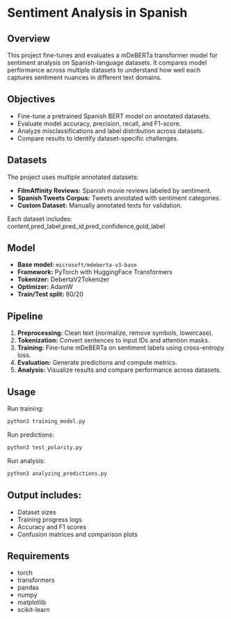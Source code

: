 # Sentiment Analysis in Spanish

## Overview
This project fine-tunes and evaluates a mDeBERTa transformer model for sentiment analysis on Spanish-language datasets. It compares model performance across multiple datasets to understand how well each captures sentiment nuances in different text domains.

## Objectives
- Fine-tune a pretrained Spanish BERT model on annotated datasets.  
- Evaluate model accuracy, precision, recall, and F1-score.  
- Analyze misclassifications and label distribution across datasets.  
- Compare results to identify dataset-specific challenges.

## Datasets
The project uses multiple annotated datasets:
- **FilmAffinity Reviews:** Spanish movie reviews labeled by sentiment.  
- **Spanish Tweets Corpus:** Tweets annotated with sentiment categories.  
- **Custom Dataset:** Manually annotated texts for validation.

Each dataset includes:
content,pred_label,pred_id,pred_confidence,gold_label


## Model
- **Base model:** `microsoft/mdeberta-v3-base`  
- **Framework:** PyTorch with HuggingFace Transformers  
- **Tokenizer:** DebertaV2Tokenizer  
- **Optimizer:** AdamW  
- **Train/Test split:** 80/20  

## Pipeline
1. **Preprocessing:** Clean text (normalize, remove symbols, lowercase).  
2. **Tokenization:** Convert sentences to input IDs and attention masks.  
3. **Training:** Fine-tune mDeBERTa on sentiment labels using cross-entropy loss.  
4. **Evaluation:** Generate predictions and compute metrics.  
5. **Analysis:** Visualize results and compare performance across datasets.

## Usage
Run training:
```bash
python3 training_model.py
```
Run predictions:
```bash
python3 test_polarity.py
```
Run analysis:
```bash
python3 analyzing_predictions.py
```

## Output includes:
- Dataset sizes
- Training progress logs
- Accuracy and F1 scores
- Confusion matrices and comparison plots

## Requirements
- torch
- transformers
- pandas
- numpy
- matplotlib
- scikit-learn

